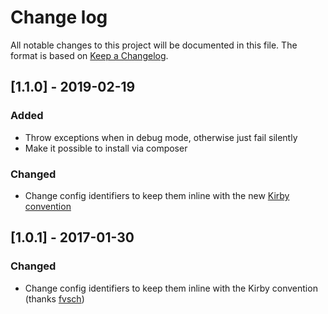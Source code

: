 # Change log

All notable changes to this project will be documented in this file. The format is based on [Keep a Changelog](http://keepachangelog.com/).

## [1.1.0] - 2019-02-19

### Added

- Throw exceptions when in debug mode, otherwise just fail silently
- Make it possible to install via composer

### Changed

- Change config identifiers to keep them inline with the new [Kirby convention](https://getkirby.com/docs/guide/plugins/plugin-basics#plugin-options)

## [1.0.1] - 2017-01-30

### Changed

- Change config identifiers to keep them inline with the Kirby convention (thanks [fvsch](https://github.com/fvsch))
